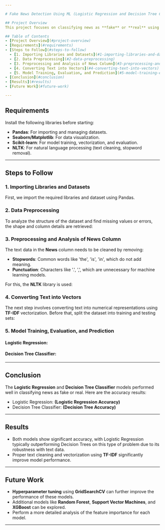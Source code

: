 ```yaml
---

# Fake News Detection Using ML (Logistic Regression and Decision Tree Classifier)

## Project Overview
This project focuses on classifying news as **fake** or **real** using machine learning techniques. We preprocess the news data, convert text into numerical vectors, and train models to evaluate their performance. The models used include **Logistic Regression** and **Decision Tree Classifier**, with a focus on text data preprocessing, vectorization, and model evaluation.

## Table of Contents
- [Project Overview](#project-overview)
- [Requirements](#requirements)
- [Steps to Follow](#steps-to-follow)
  - [1. Importing Libraries and Datasets](#1-importing-libraries-and-datasets)
  - [2. Data Preprocessing](#2-data-preprocessing)
  - [3. Preprocessing and Analysis of News Column](#3-preprocessing-and-analysis-of-news-column)
  - [4. Converting Text into Vectors](#4-converting-text-into-vectors)
  - [5. Model Training, Evaluation, and Prediction](#5-model-training-evaluation-and-prediction)
- [Conclusion](#conclusion)
- [Results](#results)
- [Future Work](#future-work)

---
```


## Requirements

Install the following libraries before starting:

- **Pandas**: For importing and managing datasets.
- **Seaborn/Matplotlib**: For data visualization.
- **Scikit-learn**: For model training, vectorization, and evaluation.
- **NLTK**: For natural language processing (text cleaning, stopword removal).

---

## Steps to Follow

### 1. Importing Libraries and Datasets
First, we import the required libraries and dataset using Pandas.

### 2. Data Preprocessing
To analyze the structure of the dataset and find missing values or errors, the shape and column details are retrieved:

### 3. Preprocessing and Analysis of News Column
The text data in the **News** column needs to be cleaned by removing:
- **Stopwords**: Common words like 'the', 'is', 'in', which do not add meaning.
- **Punctuation**: Characters like '.', ',', which are unnecessary for machine learning models.

For this, the **NLTK** library is used:

### 4. Converting Text into Vectors
The next step involves converting text into numerical representations using **TF-IDF** vectorization. Before that, split the dataset into training and testing sets:

### 5. Model Training, Evaluation, and Prediction

#### Logistic Regression:


#### Decision Tree Classifier:

---

## Conclusion
The **Logistic Regression** and **Decision Tree Classifier** models performed well in classifying news as fake or real. Here are the accuracy results:
- Logistic Regression: **(Logistic Regression Accuracy)**
- Decision Tree Classifier: **(Decision Tree Accuracy)**

---

## Results
- Both models show significant accuracy, with Logistic Regression typically outperforming Decision Trees on this type of problem due to its robustness with text data.
- Proper text cleaning and vectorization using **TF-IDF** significantly improve model performance.

---

## Future Work
- **Hyperparameter tuning** using **GridSearchCV** can further improve the performance of these models.
- Additional models like **Random Forest**, **Support Vector Machines**, and **XGBoost** can be explored.
- Perform a more detailed analysis of the feature importance for each model.
  
---





